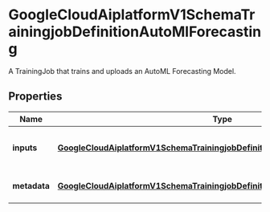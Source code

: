 

# GoogleCloudAiplatformV1SchemaTrainingjobDefinitionAutoMlForecasting

A TrainingJob that trains and uploads an AutoML Forecasting Model.

## Properties

| Name | Type | Description | Notes |
|------------ | ------------- | ------------- | -------------|
|**inputs** | [**GoogleCloudAiplatformV1SchemaTrainingjobDefinitionAutoMlForecastingInputs**](GoogleCloudAiplatformV1SchemaTrainingjobDefinitionAutoMlForecastingInputs.md) | The input parameters of this TrainingJob. |  [optional] |
|**metadata** | [**GoogleCloudAiplatformV1SchemaTrainingjobDefinitionAutoMlForecastingMetadata**](GoogleCloudAiplatformV1SchemaTrainingjobDefinitionAutoMlForecastingMetadata.md) | The metadata information. |  [optional] |



